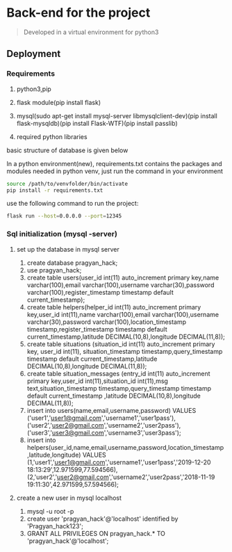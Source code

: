 # Back-end for the project

> Developed in a virtual environment for python3

## Deployment

### Requirements

1. python3,pip

2. flask module(pip install flask)

3. mysql(sudo apt-get install mysql-server libmysqlclient-dev)(pip install flask-mysqldb)(pip install Flask-WTF)(pip install passlib)

4. required python libraries

basic structure of database is given below

In a python environment(new),
requirements.txt contains the packages and modules needed in python venv, just run the command in your environment

```sh
source /path/to/venvfolder/bin/activate
pip install -r requirements.txt
```

use the following command to run the project:

```sh
flask run --host=0.0.0.0 --port=12345
```

### Sql initialization (mysql -server)

1. set up the database in mysql server
    1. create database pragyan_hack;
    2. use pragyan_hack;
    3. create table users(user_id int(11) auto_increment primary key,name varchar(100),email varchar(100),username varchar(30),password varchar(100),register_timestamp timestamp default current_timestamp);
    4. create table helpers(helper_id int(11) auto_increment primary key,user_id int(11),name varchar(100),email varchar(100),username varchar(30),password varchar(100),location_timestamp timestamp,register_timestamp timestamp default current_timestamp,latitude DECIMAL(10,8),longitude DECIMAL(11,8));
    5. create table situations (situation_id int(11) auto_increment primary key, user_id int(11), situation_timestamp timestamp,query_timestamp timestamp default current_timestamp,latitude DECIMAL(10,8),longitude DECIMAL(11,8));
    6. create table situation_messages (entry_id int(11) auto_increment primary key,user_id int(11),situation_id int(11),msg text,situation_timestamp timestamp,query_timestamp timestamp default current_timestamp ,latitude DECIMAL(10,8),longitude DECIMAL(11,8));
    7. insert into users(name,email,username,password) VALUES ('user1','user1@gmail.com','username1','user1pass'),('user2','user2@gmail.com','username2','user2pass'),('user3','user3@gmail.com','username3','user3pass');
    8. insert into helpers(user_id,name,email,username,password,location_timestamp,latitude,longitude) VALUES (1,'user1','user1@gmail.com','username1','user1pass','2019-12-20 18:13:29',12.971599,77.594566),(2,'user2','user2@gmail.com','username2','user2pass','2018-11-19 19:11:30',42.971599,57.594566);

2. create a new user in mysql localhost
    1. mysql -u root -p
    2. create user 'pragyan_hack'@'localhost' identified by 'Pragyan_hack123';
    3. GRANT ALL PRIVILEGES ON pragyan_hack.* TO 'pragyan_hack'@'localhost';
